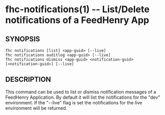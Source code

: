 fhc-notifications(1) -- List/Delete notifications of a FeedHenry App
===================================================================

## SYNOPSIS

    fhc notifications [list] <app-guid> [--live]
    fhc notifications auditlog <app-guid> [--live]
    fhc notifications dismiss <app-guid> <notification-guid> [<notification-guid>] [--live]
    
## DESCRIPTION

This command can be used to list or dismiss notification messages of a FeedHenry Application. By default it will list the notifications for the "dev" environment. If the "--live" flag is set the notifications for the live environment will be returned.